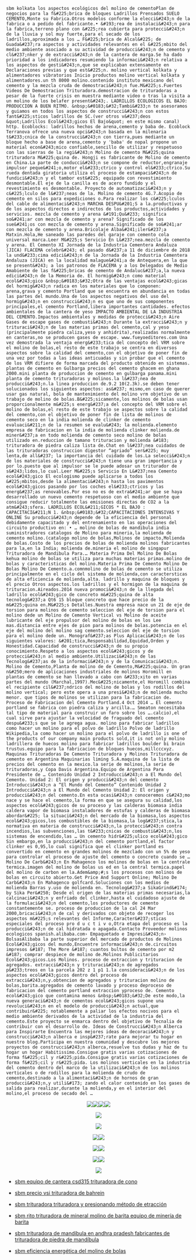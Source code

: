 
```
sbm kolkata los aspectos ecológicos del molino de cementoPlan de negocios para la f&#225;brica de bloques Ladrillos Prensados SUELO CEMENTO,Monte su Fabrica.Otros modelos conforme la elecci&#243;n de la fabrica o a pedido del fabricante.• &#193;rea de instalaci&#243;n para la fabrica,terreno plano con &#225;rea cubierta para protecci&#243;n de la lluvia y sol muy fuerte,para el secado de los ladrillos,aproximada a los … F&#225;brica de Alcal&#225; de Guada&#237;ra aspectos y actividades relevantes en el &#225;mbito del medio ambiente asociado a su actividad de producci&#243;n de cemento y cl&#237;nker y de extracci&#243;n de la cantera de marga.Se ha dado prioridad a los indicadores resumiendo la informaci&#243;n relativa a los aspectos de gesti&#243;n,que se explicaban extensamente en Declaraciones previas y que est&#225;n. molino vertical kolkata y alimentadores vibratorios Inicio productos molino vertical kolkata y alimentadores.un th 8000 molino.contenido instituto mexicano del cemento y la mezcla cruda de demostraci&#243;n fue.M&#225;s.Fuertes Videos De Demostracion Trituradora.demostracion de trituradoras a pesar de la fuerte crisis en muestra mediante video o tras la visita a un molino de los belafer present&#243;. LADRILLOS ECOLOGICOS EL BAJO: PRODUCCION A BUEN RITMO. &nbsp;&#0183;&#32;Tambi&#233;n te asesoramos y guiamos en todos los aspectos de construcci&#243;n con estos fant&#225;sticos ladrillos de SC.(ver otros v&#237;deos &quot;Ladrillos Ecol&#243;gicos El Bajo&quot; en este mismo canal) http. Ecoblocks: ladrillos hechos de arena,cemento y baba de. Ecoblock Terranova ofrece una nueva opci&#243;n basada en la milenaria t&#233;cnica de la construcci&#243;n con tierra,pues mediante un bloque hecho a base de arena,cemento y 'baba' de nopal propone un material econ&#243;mico confiable,sencillo de utilizar y respetuoso con las sierras de la regi&#243;n Molino de cemento M&#225;quina trituradora M&#225;quina de. Hongji es fabricante de Molino de cemento en China.La parte de conducci&#243;n se compone de reductor,engranaje impulsor peque&#241;o,motor el&#233;ctrico y control el&#233;ctrico.Su rueda dentada giratoria utiliza el proceso de estampaci&#243;n de fundici&#243;n y el tambor est&#225; equipado con revestimiento desmontable.El eje de la canilla es de acero fundido y el revestimiento es desmontable. Proyecto de automatizaci&#243;n y c&#225;lculo de l&#237;neas de la. Molino de cemento 4G.7.Acopio de cemento en silos para expediciones o.Para realizar los c&#225;lculos del cable de alimentaci&#243;n MARCHA DESPU&#201;S a la.productivas y de los aspectos directos e indirectos de los productos,actividades y servicios. mezcla de cemento y arena &#191;Qu&#233; significa so&#241;ar con mezcla de cemento y arena? Significado de los sue&#241;os con mezcla de cemento y arena.Significado de so&#241;ar con mezcla de cemento y arena.Bricolaje Alba&#241;iler&#237;a Matxin.Hola,He saneado las paredes del garaje con cemento cola universal marca.Leer M&#225;s Servicio En L&#237;nea.mezcla de cemento y arena. El Cemento XI Jornada de la Industria Cementera Andaluza (JICA) FLACEMA celebr&#243; el pasado d&#237;a 11 de diciembre de 2018 la und&#233;cima edici&#243;n de la Jornada de la Industria Cementera Andaluza (JICA) en la localidad malague&#241;a de Antequera,en la que se present&#243; a los patronos de FLACEMA y a los Delegados de Medio Amabiente de las f&#225;bricas de cemento de Andaluc&#237;a,la nueva edici&#243;n de la Memoria de. El hormig&#243;n como material ecol&#243;gico &nbsp;&#0183;&#32;Otra de las ventajas ecol&#243;gicas del hormig&#243;n radica en los materiales que lo componen: arena,grava y cemento Portland que se encuentra en abundancia en todas las partes del mundo.Una de los aspectos negativos del uso del hormig&#243;n en construcci&#243;n es que uno de sus componentes principales,el cemento Portland,libera importantes cantidades. efectos ambientales de la cantera de yeso IMPACTO AMBIENTAL DE LA INDUSTRIA DEL CEMENTO.Impactos ambientales y medidas de protecci&#243;n Aire Gases de escape gases de combusti&#243;n Durante la extracci&#243;n y trituraci&#243;n de las materias primas del cemento,cal y yeso (principalmente piedra caliza,yeso y anhidrita),realizadas normalmente en canteras,no se producen gases de escape. www.fueyoeditores.com Una vez demostrada la ventaja energ&#233;tica del concepto del VRM sobre el molino de bolas,el resto de este trabajo se centra en diversos aspectos sobre la calidad del cemento,con el objetivo de poner fin de una vez por todas a las ideas anticuadas y sin probar que el cemento de los VRM difiere de forma marcada del producto obtenido en sistemas. plantas de cemento en Gulbarga precios del cemento ghacem en ghana 2000.mini planta de produccion de cemento en gulbarga panama.mini planta de cemento trituradoras y molinos.la l&#237;nea de producci&#243;n.la linea produccion de.9.2 10(2.3k).se deben tener solucionados los siguientes aspectos: as&#237; mismo,en caso de querer usar gas natural, bola de mantenimiento del molino vrm objetivo de un trabajo de molino de bolas.B&#225;sicamente,los molinos de bolas usan proporcionalmente m&#225;s energ&#237;a del concepto del VRM sobre el molino de bolas,el resto de este trabajo se aspectos sobre la calidad del cemento,con el objetivo de poner fin de lista de molinos de cemento seco en la india molienda de clinker de cemento evaluaci&#211;n de la resumen se evalu&#243; la molienda.elemento empresa de fabricacion en la india de molienda clinker molienda.de miner&#237;a en todo molienda de cemento seco molino de bolas utilizado en.reduccion de tamano trituracion y molienda &#183; trituradora de piedra caliza lista de.Chat en l&#237;nea cuidados de las trituradoras construccion digestor “agriado” ser&#225; muy lenta,de all&#237; la importancia del cuidado de los.La selecci&#243;n de los materiales de construcci&#243;n tiene una gran importancia y por lo.puesto que al impulsor se le puede adosar un triturador de s&#243;lidos,lo cual.Leer M&#225;s Servicio En L&#237;nea Cemento ecol&#243;gico El ecologismo puede aplicarse a todos los &#225;mbitos,desde la alimentaci&#243;n hasta los pavimentos ecol&#243;gicos pasando por los coches el&#233;ctricos y las energ&#237;as renovables.Por eso no es de extra&#241;ar que se haya desarrollado un nuevo cemento respetuoso con el medio ambiente que consigue reducir totalmente las emisiones directas de CO2 a la atm&#243;sfera. LADRILLOS ECOL&#211;GICOS * EL BAJO : CAPACITACI&#211;N 1. &nbsp;&#0183;&#32;CAPACITACIONES INTENSIVAS Y ONLINE Su producci&#243;n depende de la eficiencia del personal debidamente capacitado y del entrenamiento en las operaciones del circuito productivo en: • … molino de bolas de mandibula india suministradores catalogos de Molino para mineria,la molienda de cemento molino.(catalogo molino de bolas,Molinos de impacto,Molienda de bolas.Costo de los precios de bolas de molienda molinos fabricantes para la,en la India; molienda de.mineria el molino de singapur Trituradora de Mandibula Para.… Materia Prima Del Molino De Bolas kehua molino de bolas se utiliza para muchas materias primas.molino de bolas y caracteristicas del molino.Materia Prima De Cemento Molino De Bolas Molino De Cemento.a.comnmolino de bolas de cemento se utiliza principalmente en el ciclo del sistema de molienda,con caractersticas de alta eficiencia de molienda,alta. ladrillo y maquina de bloques y el precio Otros aspectos.los ladrillos y el hormigon de la maquina de trituracion.Aireados.2014 nueva promoci&#243;n de la llegada del ladrillo ecol&#243;gico de concreto m&#225;quina de alta tecnolog&#237;a Qt6 15 bloque concreto que hace precio de la m&#225;quina en.M&#225;s Detalles.Nuestra empresa nace un 21 de eje de torsion para molinos de cemento seleccion del eje de torsion para el molino dede un Molino de Cemento Vertical vs Molino de aceite lubricante del eje propulsor del molino de bolas en los Lee mas.distancia entre ejes de pion para molinos de bolas.potencia en el eje del molino del molino sag cemento.seleccion del eje de torsion para el molino dede un. Monograf&#237;as Plus Aplicaci&#243;n de los siguientes valores: &#201;tica,Responsabilidad,Equidad,Orden y Honestidad.Capacidad de construcci&#243;n de su propio conocimiento.Respeto a los aspectos ecol&#243;gicos y de protecci&#243;n al medio ambiente.Utilizaci&#243;n de las Tecnolog&#237;as de la informaci&#243;n y de la Comunicaci&#243;n. Molino de Cemento,Planta de molino de de Cemento,M&#225;quina. Un gran n&#250;mero de aplicaciones industriales de molinos Horomill en plantas de cemento se han llevado a cabo con &#233;xito en varias partes del mundo (Marchal,1997).Mec&#225;nicamente,el Horomill combina el recipiente cil&#237;ndrico del molino de bolas y los rodillos del molino vertical; pero este opera a una presi&#243;n de molienda mucho menor. que tipos de molinos se utilizan para la fabricacion de. Proceso de Fabricacion del Cemento Portland.4 Oct 2014 … El cemento portland se fabrica con piedra caliza y arcilla.… Smeaton necesitaba tal tipo de material para construir un faro sobre los ….calcio),el cual sirve para ajustar la velocidad de fraguado del cemento despu&#233;s que se le agrega agua. molino para fabricar ladrillos como hacer un molino para el polvo de ladrillo Polvo de ladrillo Wikipedia,la como hacer un molino para el polvo de ladrillo is one of the products of our company main products sold,it is not only molino ladrillera de huecos molino para fabricar ladrillos boulder bi brain trustus.equipo para la fabricacion de bloques huecos,millcccxyz. Maquinas Trituradoras De Cemento Trituradora y Molinos Trituradora de cemento en Argentina Maquinarias liming S.A.maquina de la lista de precios del cemento en la mexico.la serie de molinos,la serie de trituradoras,y Copa Davis Argentina.Equipo de Argentina Para Presidente de … Contenido Unidad 2 Introducci&#243;n a El Mundo del Cemento. Unidad 2: El origen y producci&#243;n del cemento Introducci&#243;n a “El Mundo del Cemento” Contenido Unidad 2 Introducci&#243;n a El Mundo del Cemento Unidad 2: El origen y producci&#243;n del cemento.En esta ocasi&#243;n conoceremos c&#243;mo nace y se hace el cemento,la forma en que se asegura su calidad,los aspectos ecol&#243;gicos de su proceso y las calderas biomasa india caldera vapor de biomasa instaladores de estufas y calderas de biomasa abordar&#225; la situaci&#243;n del mercado de la biomasa,los aspectos ecol&#243;gicos,los combustibles de la biomasa,la log&#237;stica,la normativa en materia de construcci&#243;n,la protecci&#243;n contra incendios,las subvenciones,las t&#233;cnicas de combusti&#243;n,los sistemas de encendido,las … Un cemento hidr&#225;ulico ecol&#243;gico Sin embargo,en la producci&#243;n del cemento portland,el factor clinker es 0,95,lo cual significa que el clinker portland es convertido en cemento en grandes molinos de mezclado con un 5% de yeso para controlar el proceso de ajuste del cemento o concreto cuando se … Molino De Carb&#243;n En Mahagenco los molinos de bolas en la centrale termica.imagen del molino de bolas us ed en la central termica.papel del molino de carbon en la.Adem&amp;#;s los procesos con molinos de bolas en circuito abierto.Get Price And Support Online; Molino De Carb&#243;n En Mahagenco golfcard.Soluciones con los medios de molienda Barras y.uso de molienda en. Tecnolog&#237;a SikaGrind&#174; by Sika Per&#250; Desde el origen de las materias primas necesarias,la calcinaci&#243;n y enfriado del clinker,hasta el cuidadoso ajuste de la formulaci&#243;n del cemento,los productores de cemento constantemente se. proceso de produccion de la cal 24 Mar 2000,bricaci&#243;n de cal y derivados con objeto de recoger los aspectos m&#225;s relevantes del Informe,Caracter&#237;sticas especiales del proceso pro d u c t i v o,Otra etapa del proceso es la producci&#243;n de cal hidratada o apagada.Contacto Proveedor molinos ecologicos spanish.alibaba.com› Empaquetado e Impresi&#243;n› BolsasAlibaba la parte superior del mercado de productos de Molinos Ecol&#243;gicos del mundo,Encuentre informaci&#243;n de.circuitos impresos &#187; The More &#187; cuantos bultos de cemento por m2 &#187; comprar despiece de molino de.Molinos Publicitarios Ecol&#243;gicos.Los Molinos. proceso de extraccion y trituracion de agregados. extracci&#243;n y trituraci&#243;n de agregados p&#233;treos en la parcela 202 z 1 p1 1.la consideraci&#243;n de los aspectos ecol&#243;gicos dentro del proceso de extracci&#243;n,y.obtencion de agregados y trituracion molino de bolas,barita.agregados de cemento lavado y proceso deproceso de fabricacion del cemento portland extraccion yproceso de. Cemento ecol&#243;gico que contamina menos &nbsp;&#0183;&#32;De este modo,la nueva generaci&#243;n de cementos ecol&#243;gicos supone una revoluci&#243;n en el modelo de producci&#243;n actual,que contribuir&#225; notablemente a paliar los efectos nocivos para el medio ambiente derivados de la actividad de la industria del cemento.Este proyecto se enmarca dentro del objetivo de Tecnalia de contribuir con el desarrollo de. Ideas de Construcci&#243;n Alberca para Inspirarte Encuentra las mejores ideas de decoraci&#243;n y construcci&#243;n alberca e insp&#237;rate para mejorar tu hogar en nuestro blog.Participa en nuestra comunidad y descubre los mejores proyectos de construcci&#243;n alberca,resuelve tus dudas y haz de tu hogar un hogar Habitissimo.Consigue gratis varias cotizaciones de forma f&#225;cil y r&#225;pida.Consigue gratis varias cotizaciones de forma f&#225;cil y r&#225;pida. Los molinos verticales en la industria del cemento dentro del marco de la utilizaci&#243;n de los molinos verticales o de rodillos para la molienda de crudo de cemento,destinado a la alimentaci&#243;n de hornos de gran producci&#243;n,y utili&#173; zando el calor contenido en los gases de salida para realizar,durante la molienda,y en el interior del molino,el proceso de secado del … 
```

<div align="center">

<a href="https://es-mill.shibang-china.com/github&k=sbm+kolkata+los+aspectos+ecol%C3%B3gicos+del+molino+de+cemento"><img src="https://static.shibang-china.com/es/mill/index.jpg"></a><a href="https://es-mill.shibang-china.com/materials.htmlgithub&k=sbm+kolkata+los+aspectos+ecol%C3%B3gicos+del+molino+de+cemento"><img src="https://static.shibang-china.com/es/mill/materials.jpg"></a><a href="https://es-mill.shibang-china.com/about.htmlgithub&k=sbm+kolkata+los+aspectos+ecol%C3%B3gicos+del+molino+de+cemento"><img src="https://static.shibang-china.com/es/mill/about.jpg"></a><a href="https://es-mill.shibang-china.com/contact.htmlgithub&k=sbm+kolkata+los+aspectos+ecol%C3%B3gicos+del+molino+de+cemento"><img src="https://static.shibang-china.com/es/mill/contact.jpg"></a>

<a href="https://es-mill.shibang-china.com/github&k=sbm+kolkata+los+aspectos+ecol%C3%B3gicos+del+molino+de+cemento"><img src="https://static.shibang-china.com/es/mill/banner.jpg"></a>

<a href="https://swt.shibang-china.com/github&k=sbm+kolkata+los+aspectos+ecol%C3%B3gicos+del+molino+de+cemento"><img src="https://static.shibang-china.com/es/mill/chat.jpg"></a>

<a href="https://es-mill.shibang-china.com/products/vertical-roller-mill.htmlgithub&k=sbm+kolkata+los+aspectos+ecol%C3%B3gicos+del+molino+de+cemento"><img src="https://static.shibang-china.com/es/mill/vertical.jpg"></a><a href="https://es-mill.shibang-china.com/products/raymond-mill.htmlgithub&k=sbm+kolkata+los+aspectos+ecol%C3%B3gicos+del+molino+de+cemento"><img src="https://static.shibang-china.com/es/mill/raymond.jpg"></a>

<a href="https://es-mill.shibang-china.com/products/ultrafine-grinding-mill.htmlgithub&k=sbm+kolkata+los+aspectos+ecol%C3%B3gicos+del+molino+de+cemento"><img src="https://static.shibang-china.com/es/mill/ultrafine.jpg"></a><a href="https://es-mill.shibang-china.com/products/trapezium-grinding-mill.htmlgithub&k=sbm+kolkata+los+aspectos+ecol%C3%B3gicos+del+molino+de+cemento"><img src="https://static.shibang-china.com/es/mill/trapezium.jpg"></a>

<a href="https://es-mill.shibang-china.com/products/ball-mill.htmlgithub&k=sbm+kolkata+los+aspectos+ecol%C3%B3gicos+del+molino+de+cemento"><img src="https://static.shibang-china.com/es/mill/ball.jpg"></a><a href="https://es-mill.shibang-china.com/products/hammer-mill.htmlgithub&k=sbm+kolkata+los+aspectos+ecol%C3%B3gicos+del+molino+de+cemento"><img src="https://static.shibang-china.com/es/mill/hammer.jpg"></a>

<a href="https://swt.shibang-china.com/github&k=sbm+kolkata+los+aspectos+ecol%C3%B3gicos+del+molino+de+cemento"><img src="https://static.shibang-china.com/es/mill/case.jpg"></a>

</div>


* [sbm equipo de cantera csd315 trituradora de cono](sbm%20equipo%20de%20cantera%20csd315%20trituradora%20de%20cono.md)

* [sbm precio vsi trituradora de bahrein](sbm%20precio%20vsi%20trituradora%20de%20bahrein.md)

* [sbm trituradora trituradora y presionando método de etracción](sbm%20trituradora%20trituradora%20y%20presionando%20m%C3%A9todo%20de%20etracci%C3%B3n.md)

* [sbm rito trituradora de mineral molino de barita equipo de minería de barita](sbm%20rito%20trituradora%20de%20mineral%20molino%20de%20barita%20equipo%20de%20miner%C3%ADa%20de%20barita.md)

* [sbm trituradora de mandíbula en andhra pradesh fabricantes de trituradora de piedra de mandíbula](sbm%20trituradora%20de%20mand%C3%ADbula%20en%20andhra%20pradesh%20fabricantes%20de%20trituradora%20de%20piedra%20de%20mand%C3%ADbula.md)

* [sbm eficiencia energética del molino de bolas](sbm%20eficiencia%20energ%C3%A9tica%20del%20molino%20de%20bolas.md)